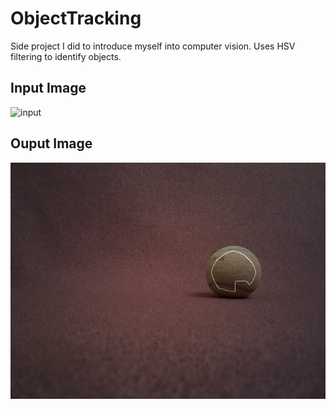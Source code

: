 # ObjectTracking

Side project I did to introduce myself into computer vision. Uses HSV filtering to identify objects.

## Input Image
![input](https://github.com/KChow19/ObjectTracking/blob/master/input.png?raw=true)

## Ouput Image
![output](https://github.com/KChow19/ObjectTracking/blob/master/filtered_output.png?raw=true)
